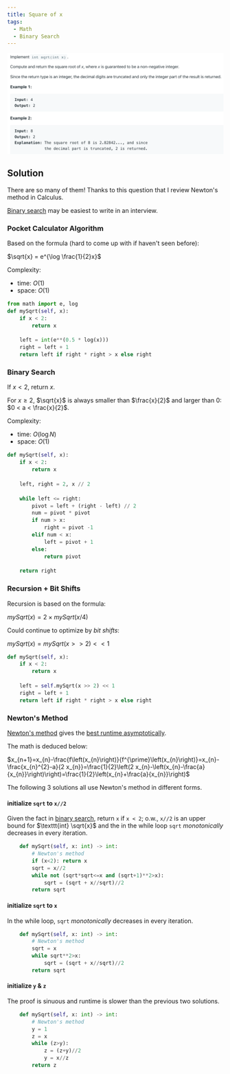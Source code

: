 ```yaml
---
title: Square of x
tags:
  - Math
  - Binary Search
---
```


<img class="medium-zoom" src="/algo/sqrtx.png" alt="https://leetcode.com/problems/sqrtx">

## Solution

There are so many of them! Thanks to this question that I review Newton's method in Calculus.

[Binary search](#binary-search) may be easiest to write in an interview.

### Pocket Calculator Algorithm

Based on the formula (hard to come up with if haven't seen before):

$\sqrt{x} = e^{\log \frac{1}{2}x}$

Complexity:

- time: $O(1)$
- space: $O(1)$

```py
from math import e, log
def mySqrt(self, x):
    if x < 2:
        return x

    left = int(e**(0.5 * log(x)))
    right = left + 1
    return left if right * right > x else right
```

### Binary Search

If $x < 2$, return $x$.

For $x \ge 2$, $\sqrt{x}$ is always smaller than $\frac{x}{2}$ and larger than 0: $0 < a < \frac{x}{2}$.

Complexity:

- time: $O(\log N)$
- space: $O(1)$

```py
def mySqrt(self, x):
    if x < 2:
        return x

    left, right = 2, x // 2

    while left <= right:
        pivot = left + (right - left) // 2
        num = pivot * pivot
        if num > x:
            right = pivot -1
        elif num < x:
            left = pivot + 1
        else:
            return pivot

    return right
```

### Recursion + Bit Shifts

Recursion is based on the formula:

$mySqrt(x) = 2 \times mySqrt(x/4)$

Could continue to optimize by _bit shifts_:

$mySqrt(x)=mySqrt(x> >2)< <1$

```py
def mySqrt(self, x):
    if x < 2:
        return x

    left = self.mySqrt(x >> 2) << 1
    right = left + 1
    return left if right * right > x else right
```

### Newton's Method

[Newton's method](https://en.wikipedia.org/wiki/Newton%27s_method#Square_root_of_a_number) gives the [best runtime asymptotically](https://leetcode.com/articles/Figures/69/cp.png).

The math is deduced below:

$x_{n+1}=x_{n}-\frac{f\left(x_{n}\right)}{f^{\prime}\left(x_{n}\right)}=x_{n}-\frac{x_{n}^{2}-a}{2 x_{n}}=\frac{1}{2}\left(2 x_{n}-\left(x_{n}-\frac{a}{x_{n}}\right)\right)=\frac{1}{2}\left(x_{n}+\frac{a}{x_{n}}\right)$

The following 3 solutions all use Newton's method in different forms.

#### initialize `sqrt` to `x//2`

Given the fact in [binary search](#binary-search), return `x` if `x < 2`; o.w., `x//2` is an upper bound for $\texttt{int} \sqrt{x}$ and the in the while loop `sqrt` _monotonically_ decreases in every iteration.

```py
    def mySqrt(self, x: int) -> int:
        # Newton's method
        if (x<2): return x
        sqrt = x//2
        while not (sqrt*sqrt<=x and (sqrt+1)**2>x):
            sqrt = (sqrt + x//sqrt)//2
        return sqrt
```

#### initialize `sqrt` to `x`

In the while loop, `sqrt` _monotonically_ decreases in every iteration.

```py
    def mySqrt(self, x: int) -> int:
        # Newton's method
        sqrt = x
        while sqrt**2>x:
            sqrt = (sqrt + x//sqrt)//2
        return sqrt
```

#### initialize `y` & `z`

The proof is sinuous and runtime is slower than the previous two solutions.

```py
    def mySqrt(self, x: int) -> int:
        # Newton's method
        y = 1
        z = x
        while (z>y):
            z = (z+y)//2
            y = x//z
        return z
```
